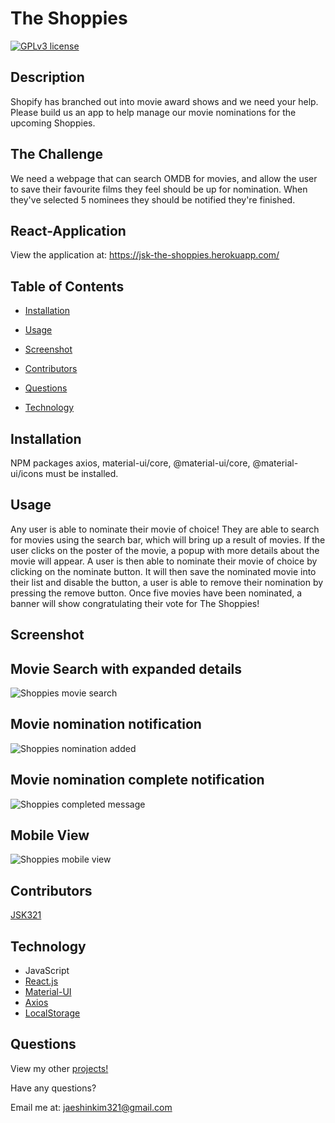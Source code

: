 # The Shoppies
[![GPLv3 license](https://img.shields.io/badge/License-MIT-blue.svg)](http://perso.crans.org/besson/LICENSE.html)
## Description
Shopify has branched out into movie award shows and we need your help. Please build us an app to help manage our movie nominations for the upcoming Shoppies.

## The Challenge
We need a webpage that can search OMDB for movies, and allow the user to save their favourite films they feel should be up for nomination. When they've selected 5 nominees they should be notified they're finished.
        
## React-Application
View the application at: https://jsk-the-shoppies.herokuapp.com/

## Table of Contents
- [Installation](#installation)

- [Usage](#usage)

- [Screenshot](#screenshot)

- [Contributors](#contributors)

- [Questions](#questions)

- [Technology](#technology)
    
## Installation
NPM packages axios, material-ui/core, @material-ui/core, @material-ui/icons must be installed.

## Usage
Any user is able to nominate their movie of choice! They are able to search for movies using the search bar, which will bring up a result of movies. If the user clicks on the poster of the movie, a popup with more details about the movie will appear. A user is then able to nominate their movie of choice by clicking on the nominate button. It will then save the nominated movie into their list and disable the button, a user is able to remove their nomination by pressing the remove button. Once five movies have been nominated, a banner will show congratulating their vote for The Shoppies!

## Screenshot
## Movie Search with expanded details
![Shoppies movie search](https://i.imgur.com/jm4b2jl.png)
## Movie nomination notification
![Shoppies nomination added](https://i.imgur.com/dJadJQ8.png)
## Movie nomination complete notification
![Shoppies completed message](https://i.imgur.com/k1Njvof.png)
## Mobile View
![Shoppies mobile view](https://i.imgur.com/VYdJzmp.png)


        
## Contributors
[JSK321](https://github.com/JSK321)

## Technology
- JavaScript
- [React.js](https://reactjs.org/)
- [Material-UI](https://material-ui.com/)
- [Axios](https://www.npmjs.com/package/axios)
- [LocalStorage](https://developer.mozilla.org/en-US/docs/Web/API/Window/localStorage)

## Questions
View my other [projects!](https://github.com/JSK321?tab=repositories)

Have any questions?

Email me at: jaeshinkim321@gmail.com